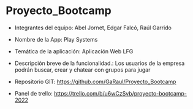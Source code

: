 # Proyecto_Bootcamp

- Integrantes del equipo: Abel Jornet, Edgar Falcó, Raúl Garrido
    
- Nombre de la App: Play Systems
     
- Temática de la aplicación: Aplicación Web LFG

- Descripción breve de la funcionalidad.: Los usuarios de la empresa podrán buscar, crear y chatear con grupos para jugar
    
- Repositorio GIT: https://github.com/GaRaul/Proyecto_Bootcamp

- Panel de trello: https://trello.com/b/u6wCzSvb/proyecto-bootcamp-2022


